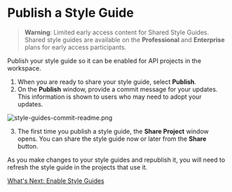 # Publish a Style Guide

<!-- theme: warning -->
>**Warning**:
>Limited early access content for Shared Style Guides. Shared style guides are available on the **Professional** and **Enterprise** plans for early access participants.  

Publish your style guide so it can be enabled for API projects in the workspace.

1. When you are ready to share your style guide, select **Publish**.
2. On the **Publish** window, provide a commit message for your updates. This information is shown to users who may need to adopt your updates.

![style-guides-commit-readme.png](https://stoplight.io/api/v1/projects/cHJqOjI/images/zhVo8UAEDo4)

3. The first time you publish a style guide, the **Share Project** window opens. You can share the style guide now or later from the **Share** button.

As you make changes to your style guides and republish it, you will need to refresh the style guide in the projects that use it.

[What's Next: Enable Style Guides](d-enable-style-guide.md)